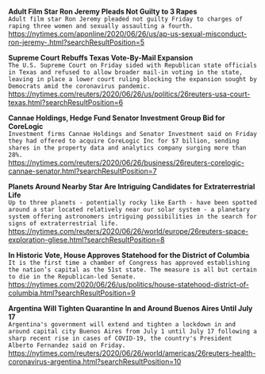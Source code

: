 **Adult Film Star Ron Jeremy Pleads Not Guilty to 3 Rapes**\
`Adult film star Ron Jeremy pleaded not guilty Friday to charges of raping three women and sexually assaulting a fourth. `\
https://nytimes.com/aponline/2020/06/26/us/ap-us-sexual-misconduct-ron-jeremy-.html?searchResultPosition=5

**Supreme Court Rebuffs Texas Vote-By-Mail Expansion**\
`The U.S. Supreme Court on Friday sided with Republican state officials in Texas and refused to allow broader mail-in voting in the state, leaving in place a lower court ruling blocking the expansion sought by Democrats amid the coronavirus pandemic.`\
https://nytimes.com/reuters/2020/06/26/us/politics/26reuters-usa-court-texas.html?searchResultPosition=6

**Cannae Holdings, Hedge Fund Senator Investment Group Bid for CoreLogic**\
`Investment firms Cannae Holdings and Senator Investment said on Friday they had offered to acquire CoreLogic Inc for $7 billion, sending shares in the property data and analytics company surging more than 28%.`\
https://nytimes.com/reuters/2020/06/26/business/26reuters-corelogic-cannae-senator.html?searchResultPosition=7

**Planets Around Nearby Star Are Intriguing Candidates for Extraterrestrial Life**\
`Up to three planets - potentially rocky like Earth - have been spotted around a star located relatively near our solar system - a planetary system offering astronomers intriguing possibilities in the search for signs of extraterrestrial life.`\
https://nytimes.com/reuters/2020/06/26/world/europe/26reuters-space-exploration-gliese.html?searchResultPosition=8

**In Historic Vote, House Approves Statehood for the District of Columbia**\
`It is the first time a chamber of Congress has approved establishing the nation’s capital as the 51st state. The measure is all but certain to die in the Republican-led Senate.`\
https://nytimes.com/2020/06/26/us/politics/house-statehood-district-of-columbia.html?searchResultPosition=9

**Argentina Will Tighten Quarantine In and Around Buenos Aires Until July 17**\
`Argentina's government will extend and tighten a lockdown in and around capital city Buenos Aires from July 1 until July 17 following a sharp recent rise in cases of COVID-19, the country's President Alberto Fernandez said on Friday.`\
https://nytimes.com/reuters/2020/06/26/world/americas/26reuters-health-coronavirus-argentina.html?searchResultPosition=10

